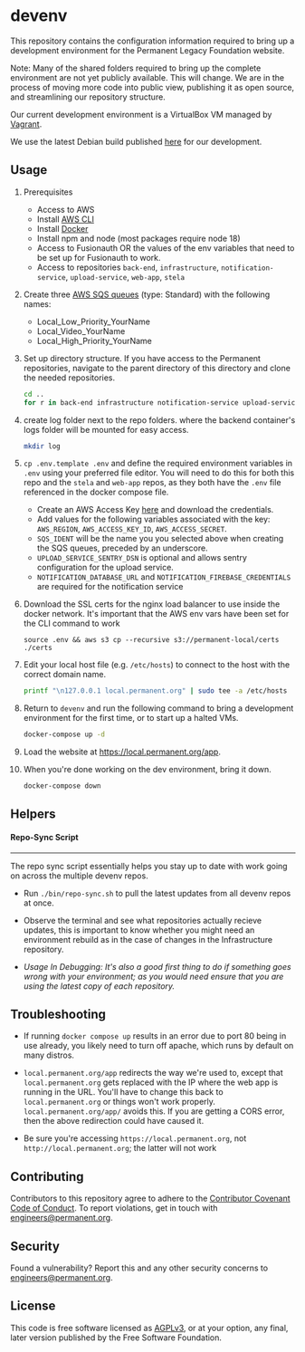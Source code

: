 # devenv

This repository contains the configuration information required to
bring up a development environment for the Permanent Legacy Foundation
website.

Note: Many of the shared folders required to bring up the complete
environment are not yet publicly available. This will change. We are
in the process of moving more code into public view, publishing it as
open source, and streamlining our repository structure.

Our current development environment is a VirtualBox VM managed by [Vagrant](https://www.vagrantup.com/).

We use the latest Debian build published [here](https://app.vagrantup.com/generic/boxes/debian10) for our development.

## Usage

1. Prerequisites

   - Access to AWS
   - Install [AWS CLI](https://docs.aws.amazon.com/cli/v1/userguide/cli-chap-install.html)
   - Install [Docker](https://docs.docker.com/get-docker/)
   - Install npm and node (most packages require node 18)
   - Access to Fusionauth OR the values of the env variables that need to be set up for Fusionauth to work.
   - Access to repositories `back-end`, `infrastructure`, `notification-service`, `upload-service`, `web-app`, `stela`

1. Create three [AWS SQS queues](https://aws.amazon.com/sqs/) (type: Standard) with the following names:

   - Local_Low_Priority_YourName
   - Local_Video_YourName
   - Local_High_Priority_YourName

1. Set up directory structure. If you have access to the Permanent repositories, navigate to the parent directory of this directory and clone the needed repositories.

   ```bash
   cd ..
   for r in back-end infrastructure notification-service upload-service web-app stela; do git clone git@github.com:PermanentOrg/$r.git; done
   ```

1. create log folder next to the repo folders. where the backend container's logs folder will be mounted for easy access.

   ```bash
   mkdir log
   ```

1. `cp .env.template .env` and define the required environment variables in `.env` using your preferred file editor.
   You will need to do this for both this repo and the `stela` and `web-app` repos, as they both have the `.env` file referenced in the docker compose file.

   - Create an AWS Access Key [here](https://console.aws.amazon.com/iam/home?#/security_credentials) and download the credentials.
   - Add values for the following variables associated with the key: `AWS_REGION`, `AWS_ACCESS_KEY_ID`, `AWS_ACCESS_SECRET`.
   - `SQS_IDENT` will be the name you you selected above when creating the SQS queues, preceded by an underscore.
   - `UPLOAD_SERVICE_SENTRY_DSN` is optional and allows sentry configuration for the upload service.
   - `NOTIFICATION_DATABASE_URL` and `NOTIFICATION_FIREBASE_CREDENTIALS` are required for the notification service

1. Download the SSL certs for the nginx load balancer to use inside the docker network.
   It's important that the AWS env vars have been set for the CLI command to work

   ```
   source .env && aws s3 cp --recursive s3://permanent-local/certs ./certs
   ```

1. Edit your local host file (e.g. `/etc/hosts`) to connect to the host with the correct domain name.

   ```bash
   printf "\n127.0.0.1 local.permanent.org" | sudo tee -a /etc/hosts
   ```

1. Return to `devenv` and run the following command to bring a development environment for the first
   time, or to start up a halted VMs.

   ```bash
   docker-compose up -d
   ```

1. Load the website at https://local.permanent.org/app.

1. When you're done working on the dev environment, bring it down.

   ```bash
   docker-compose down
   ```

## Helpers

#### Repo-Sync Script

---

The repo sync script essentially helps you stay up to date with work going on across the multiple devenv repos.

- Run `./bin/repo-sync.sh` to pull the latest updates from all devenv repos at once.

- Observe the terminal and see what repositories actually recieve updates, this is important to know whether you might need an environment rebuild as in the case of changes in the Infrastructure repository.

- _Usage In Debugging: It's also a good first thing to do if something goes wrong with your environment; as you would need ensure that you are using the latest copy of each repository._

## Troubleshooting

- If running `docker compose up` results in an error due to port 80 being in use already, you likely need to turn off
  apache, which runs by default on many distros.

- `local.permanent.org/app` redirects the way we're used to, except that `local.permanent.org` gets replaced with the IP
  where the web app is running in the URL. You'll have to change this back to `local.permanent.org` or things won't work
  properly. `local.permanent.org/app/` avoids this. If you are getting a CORS error, then the above redirection could have
  caused it.

- Be sure you're accessing `https://local.permanent.org`, not `http://local.permanent.org`; the latter will not work

## Contributing

Contributors to this repository agree to adhere to the [Contributor Covenant Code of Conduct](CODE_OF_CONDUCT.md). To report violations, get in touch with engineers@permanent.org.

## Security

Found a vulnerability? Report this and any other security concerns to engineers@permanent.org.

## License

This code is free software licensed as [AGPLv3](LICENSE), or at your
option, any final, later version published by the Free Software
Foundation.
